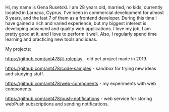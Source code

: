 Hi, my name is Gena Rusetski. I am 28 years old, married, no kids, currently located in Larnaca, Cyprus. I've been in commercial development for almost 8 years, and the last 7 of them as a frontend developer. During this time I have gained a rich and varied experience, but my biggest interest is developing advanced and quality web applications. I love my job, I am pretty good at it, and I love to perform it well. Also, I regularly spend time learning and practicing new tools and ideas.

My projects:

https://github.com/ant478/it-roleplay - old pet project made in 2019.

https://github.com/ant478/code-samples - sandbox for trying new ideas and studying stuff.

https://github.com/ant478/web-components - my experiments with web components.

https://github.com/ant478/push-notifications - web service for storing webPush subscriptions and sending notifications.
